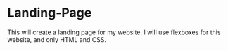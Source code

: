 # Landing-Page
This will create a landing page for my website. I will use flexboxes for this website, and only HTML and CSS.
